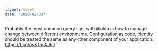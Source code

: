```yaml
---
layout: tweet
date: "2020-02-03"
---
```


Probably the most common query I get with @okta is how to manage change between different environments. Configuration as code, identity should be treated the same as any other component of your application. https://t.co/osXTm3J6jJ
